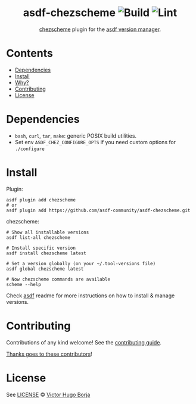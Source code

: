 <div align="center">

# asdf-chezscheme ![Build](https://github.com/asdf-community/asdf-chezscheme/workflows/Build/badge.svg) ![Lint](https://github.com/asdf-community/asdf-chezscheme/workflows/Lint/badge.svg)

[chezscheme](https://github.com/asdf-community/chezscheme) plugin for the [asdf version manager](https://asdf-vm.com).

</div>

# Contents

- [Dependencies](#dependencies)
- [Install](#install)
- [Why?](#why)
- [Contributing](#contributing)
- [License](#license)

# Dependencies

- `bash`, `curl`, `tar`, `make`: generic POSIX build utilities.
- Set env `ASDF_CHEZ_CONFIGURE_OPTS` if you need custom options for `./configure`

# Install

Plugin:

```shell
asdf plugin add chezscheme
# or
asdf plugin add https://github.com/asdf-community/asdf-chezscheme.git
```

chezscheme:

```shell
# Show all installable versions
asdf list-all chezscheme

# Install specific version
asdf install chezscheme latest

# Set a version globally (on your ~/.tool-versions file)
asdf global chezscheme latest

# Now chezscheme commands are available
scheme --help
```

Check [asdf](https://github.com/asdf-vm/asdf) readme for more instructions on how to
install & manage versions.

# Contributing

Contributions of any kind welcome! See the [contributing guide](contributing.md).

[Thanks goes to these contributors](https://github.com/asdf-community/asdf-chezscheme/graphs/contributors)!

# License

See [LICENSE](LICENSE) © [Victor Hugo Borja](https://github.com/asdf-community/)
